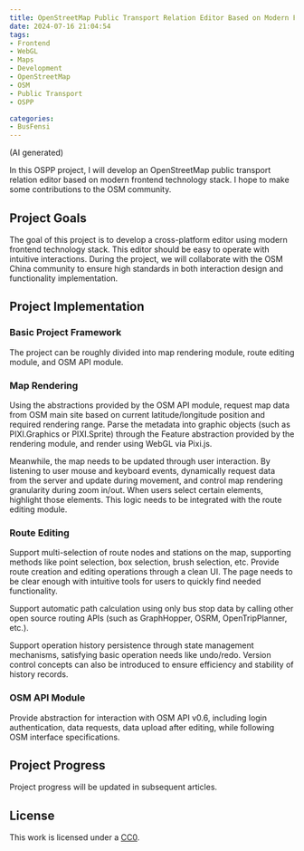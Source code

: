 ```yaml
---
title: OpenStreetMap Public Transport Relation Editor Based on Modern Frontend Tech Stack - Starting
date: 2024-07-16 21:04:54
tags:
- Frontend
- WebGL
- Maps
- Development
- OpenStreetMap
- OSM
- Public Transport
- OSPP

categories:
- BusFensi
---
```


(AI generated)

In this OSPP project, I will develop an OpenStreetMap public transport relation editor based on modern frontend technology stack. I hope to make some contributions to the OSM community.

## Project Goals

The goal of this project is to develop a cross-platform editor using modern frontend technology stack. This editor should be easy to operate with intuitive interactions. During the project, we will collaborate with the OSM China community to ensure high standards in both interaction design and functionality implementation.

## Project Implementation

### Basic Project Framework

The project can be roughly divided into map rendering module, route editing module, and OSM API module.

### Map Rendering

Using the abstractions provided by the OSM API module, request map data from OSM main site based on current latitude/longitude position and required rendering range. Parse the metadata into graphic objects (such as PIXI.Graphics or PIXI.Sprite) through the Feature abstraction provided by the rendering module, and render using WebGL via Pixi.js.

Meanwhile, the map needs to be updated through user interaction. By listening to user mouse and keyboard events, dynamically request data from the server and update during movement, and control map rendering granularity during zoom in/out. When users select certain elements, highlight those elements. This logic needs to be integrated with the route editing module.

### Route Editing

Support multi-selection of route nodes and stations on the map, supporting methods like point selection, box selection, brush selection, etc. Provide route creation and editing operations through a clean UI. The page needs to be clear enough with intuitive tools for users to quickly find needed functionality.

Support automatic path calculation using only bus stop data by calling other open source routing APIs (such as GraphHopper, OSRM, OpenTripPlanner, etc.).

Support operation history persistence through state management mechanisms, satisfying basic operation needs like undo/redo. Version control concepts can also be introduced to ensure efficiency and stability of history records.

### OSM API Module

Provide abstraction for interaction with OSM API v0.6, including login authentication, data requests, data upload after editing, while following OSM interface specifications.

## Project Progress

Project progress will be updated in subsequent articles.

## License

This work is licensed under a <a rel="license" href="http://creativecommons.org/licenses/by/3.0/deed.en_US">CC0</a>.